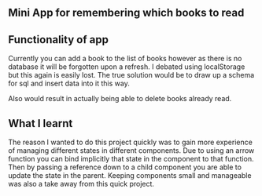 ## Mini App for remembering which books to read

## Functionality of app

Currently you can add a book to the list of books however as there is no database it will be forgotten upon a refresh. I debated using localStorage but this again is easily lost. The true solution would be to draw up a schema for sql and insert data into it this way.

Also would result in actually being able to delete books already read.

## What I learnt

The reason I wanted to do this project quickly was to gain more experience of managing different states in different components. Due to using an arrow function you can bind implicitly that state in the component to that function. Then by passing a reference down to a child component you are able to update the state in the parent. Keeping components small and manageable was also a take away from this quick project.
